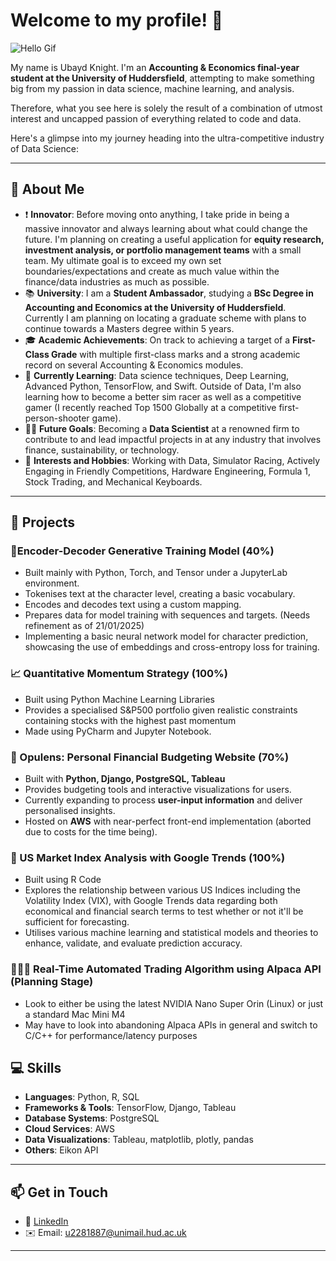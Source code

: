 # Welcome to my profile! 👋

![Hello Gif](https://media1.tenor.com/m/BbZnw0Mc1mUAAAAd/crow-smart.gif)

My name is Ubayd Knight. I'm an **Accounting & Economics final-year student at the University of Huddersfield**, attempting to make something big from my passion in data science, machine learning, and analysis. 

Therefore, what you see here is solely the result of a combination of utmost interest and uncapped passion of everything related to code and data. 

Here's a glimpse into my journey heading into the ultra-competitive industry of Data Science:

---

## 🚀 About Me

- ❗ **Innovator**: Before moving onto anything, I take pride in being a massive innovator and always learning about what could change the future. I'm planning on creating a useful application for **equity research, investment analysis, or portfolio management teams** with a small team. My ultimate goal is to exceed my own set boundaries/expectations and create as much value within the finance/data industries as much as possible.
- 📚 **University**: I am a **Student Ambassador**, studying a **BSc Degree in Accounting and Economics at the University of Huddersfield**. Currently I am planning on locating a graduate scheme with plans to continue towards a Masters degree within 5 years.
- 🎓 **Academic Achievements**: On track to achieving a target of a **First-Class Grade** with multiple first-class marks and a strong academic record on several Accounting & Economics modules.
- 🌱 **Currently Learning**: Data science techniques, Deep Learning, Advanced Python, TensorFlow, and Swift. Outside of Data, I'm also learning how to become a better sim racer as well as a competitive gamer (I recently reached Top 1500 Globally at a competitive first-person-shooter game).
- 👨‍💻 **Future Goals**: Becoming a **Data Scientist** at a renowned firm to contribute to and lead impactful projects in at any industry that involves finance, sustainability, or technology.
- 📖 **Interests and Hobbies**: Working with Data, Simulator Racing, Actively Engaging in Friendly Competitions, Hardware Engineering, Formula 1, Stock Trading, and Mechanical Keyboards.

---

## 💼 Projects

### 🔢Encoder-Decoder Generative Training Model (40%)
- Built mainly with Python, Torch, and Tensor under a JupyterLab environment.
- Tokenises text at the character level, creating a basic vocabulary.
- Encodes and decodes text using a custom mapping.
- Prepares data for model training with sequences and targets. (Needs refinement as of 21/01/2025)
- Implementing a basic neural network model for character prediction, showcasing the use of embeddings and cross-entropy loss for training.

### 📈 Quantitative Momentum Strategy (100%)
- Built using Python Machine Learning Libraries
- Provides a specialised S&P500 portfolio given realistic constraints containing stocks with the highest past momentum
- Made using PyCharm and Jupyter Notebook.

### 🧮 Opulens: Personal Financial Budgeting Website (70%)
- Built with **Python, Django, PostgreSQL, Tableau**
- Provides budgeting tools and interactive visualizations for users.
- Currently expanding to process **user-input information** and deliver personalised insights.
- Hosted on **AWS** with near-perfect front-end implementation (aborted due to costs for the time being).

### 📖 US Market Index Analysis with Google Trends (100%)
- Built using R Code
- Explores the relationship between various US Indices including the Volatility Index (VIX), with Google Trends data regarding both economical and financial search terms to test whether or not it'll be sufficient for forecasting.
- Utilises various machine learning and statistical models and theories to enhance, validate, and evaluate prediction accuracy.
  
### 🧗🏽‍♂️ Real-Time Automated Trading Algorithm using Alpaca API (Planning Stage)
- Look to either be using the latest NVIDIA Nano Super Orin (Linux) or just a standard Mac Mini M4
- May have to look into abandoning Alpaca APIs in general and switch to C/C++ for performance/latency purposes

  
## 💻 Skills

- **Languages**: Python, R, SQL
- **Frameworks & Tools**: TensorFlow, Django, Tableau
- **Database Systems**: PostgreSQL
- **Cloud Services**: AWS
- **Data Visualizations**: Tableau, matplotlib, plotly, pandas
- **Others**: Eikon API

---

## 📫 Get in Touch

- 💼 [LinkedIn](https://www.linkedin.com/in/ubayd-knight-302656251/)  
- ✉️ Email: u2281887@unimail.hud.ac.uk
  
---

<!---
Utartizan/Utartizan is a ✨ special ✨ repository because its `README.md` (this file) appears on your GitHub profile.
You can click the Preview link to take a look at your changes.
--->


